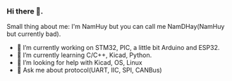 ### Hi there 👋. 

Small thing about me: I'm NamHuy but you can call me NamDHay(NamHuy but currently bad).

- 🔭 I’m currently working on STM32, PIC, a little bit Arduino and ESP32.
- 🌱 I’m currently learning C/C++, Kicad, Python.
- 🤔 I’m looking for help with Kicad, OS, Linux
- 💬 Ask me about protocol(UART, IIC, SPI, CANBus)
<!--
**NamDHay/NamDHay** is a ✨ _special_ ✨ repository because its `README.md` (this file) appears on your GitHub profile.

Here are some ideas to get you started:

- 🔭 I’m currently working on ...
- 🌱 I’m currently learning ...
- 👯 I’m looking to collaborate on ...
- 🤔 I’m looking for help with ...
- 💬 Ask me about ...
- 📫 How to reach me: ...
- 😄 Pronouns: ...
- ⚡ Fun fact: ...
-->
